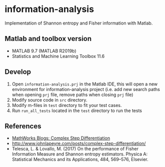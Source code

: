# information-analysis
Implementation of Shannon entropy and Fisher information with Matlab.

## Matlab and toolbox version
- MATLAB 9.7 (MATLAB R2019b)
- Statistics and Machine Learning Toolbox 11.6

## Develop
1. Open `information-analysis.prj` in the Matlab IDE, this will open a new environment for information-analysis project (i.e. add new search paths when opening `prj` file, remove paths when closing `prj` file)
1. Modify source code in `src` directory.
1. Modify m-files in `test` directory to fit your test cases.
1. Run `run_all_tests` located in the `test` directory to run the tests

## References
- [MathWorks Blogs: Complex Step Differentiation](https://blogs.mathworks.com/cleve/2013/10/14/complex-step-differentiation/)
- http://www.johnlapeyre.com/posts/complex-step-differentiation/
- Telesca, L. & Lovallo, M. (2017) On the performance of Fisher Information Measure and Shannon entropy estimators. Physica A: Statistical Mechanics and its Applications, 484, 569–576, Elsevier.

